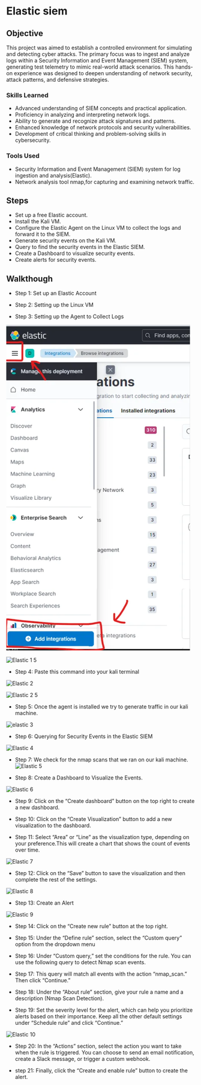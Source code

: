 # Elastic siem

## Objective

This project was aimed to establish a controlled environment for simulating and detecting cyber attacks. The primary focus was to ingest and analyze logs within a Security Information and Event Management (SIEM) system, generating test telemetry to mimic real-world attack scenarios. This hands-on experience was designed to deepen understanding of network security, attack patterns, and defensive strategies.

### Skills Learned

- Advanced understanding of SIEM concepts and practical application.
- Proficiency in analyzing and interpreting network logs.
- Ability to generate and recognize attack signatures and patterns.
- Enhanced knowledge of network protocols and security vulnerabilities.
- Development of critical thinking and problem-solving skills in cybersecurity.

### Tools Used

- Security Information and Event Management (SIEM) system for log ingestion and analysis(Elastic).
- Network analysis tool nmap,for capturing and examining network traffic.

## Steps
- Set up a free Elastic account.
- Install the Kali VM.
- Configure the Elastic Agent on the Linux VM to collect the logs and forward it to the SIEM.
- Generate security events on the Kali VM.
- Query to find the security events in the Elastic SIEM.
- Create a Dashboard to visualize security events.
- Create alerts for security events.

## Walkthough
- Step 1: Set up an Elastic Account
  
- Step 2: Setting up the Linux VM
  
- Step 3: Setting up the Agent to Collect Logs
  
 ![img-alt](https://github.com/Cyrax46/Elastic-siem/blob/bf0d4bb03c96887183a71d13e080085496dc528f/elastic%201.png)
 
 ![Elastic 1 5](https://github.com/user-attachments/assets/7243df98-d79a-43c3-9262-1c13dcad0dbb)
 
- Step 4: Paste this command into your kali terminal
  
 ![Elastic 2](https://github.com/user-attachments/assets/1ad7633d-5ade-49ec-8d1b-575c093e452c)

 ![Elastic 2 5](https://github.com/user-attachments/assets/72d598b9-96ff-45e5-80e1-b9c9f503b2e0)
- Step 5: Once the agent is installed we try to generate traffic in our kali machine.
  
 ![elastic 3](https://github.com/user-attachments/assets/c2fa9d87-c2d3-4cff-941b-b3b12dbf7df8)
- Step 6: Querying for Security Events in the Elastic SIEM
  
 ![Elastic 4](https://github.com/user-attachments/assets/e72dc722-864d-4e8a-a758-9912fbbafbbb)
 
- Step 7: We check for the nmap scans that we ran on our kali machine.
 ![Elastic 5](https://github.com/user-attachments/assets/413cbdee-4b82-4464-a495-41f7085306c2)

- Step 8: Create a Dashboard to Visualize the Events.
  
![Elastic 6](https://github.com/user-attachments/assets/ffb6efe0-89ee-4eee-a813-6494fb7249b2)

- Step 9: Click on the “Create dashboard” button on the top right to create a new dashboard.
  
- Step 10: Click on the “Create Visualization” button to add a new visualization to the dashboard.
  
- Step 11: Select “Area” or “Line” as the visualization type, depending on your preference.This will create a chart that shows the count of events over time.
  
 ![Elastic 7](https://github.com/user-attachments/assets/da902f9b-9872-4dc8-b3fe-b6a3bd0af6c7)
 
- Step 12: Click on the “Save” button to save the visualization and then complete the rest of the settings.
  
![Elastic 8](https://github.com/user-attachments/assets/69e8c3a9-95e2-4418-837c-0b3cdf3054a3)

- Step 13: Create an Alert
  
![Elastic 9](https://github.com/user-attachments/assets/323353a6-b0a8-494e-931c-d3f788a8439a)

- Step 14: Click on the “Create new rule” button at the top right.
  
- Step 15: Under the “Define rule” section, select the “Custom query” option from the dropdown menu
  
- Step 16: Under “Custom query,” set the conditions for the rule. You can use the following query to detect Nmap scan events.
  
- Step 17: This query will match all events with the action “nmap_scan.” Then click “Continue.”
  
- Step 18: Under the “About rule” section, give your rule a name and a description (Nmap Scan Detection).
  
- Step 19: Set the severity level for the alert, which can help you prioritize alerts based on their importance. Keep all the other default settings under “Schedule 
  rule” and click “Continue.”
  
![Elastic 10](https://github.com/user-attachments/assets/51394b51-0736-4004-802f-fb99c82bc3ce)

- Step 20: In the “Actions” section, select the action you want to take when the rule is triggered. You can choose to send an email notification, create a Slack 
  message, or trigger a custom webhook.
  
- step 21: Finally, click the “Create and enable rule” button to create the alert.





  
